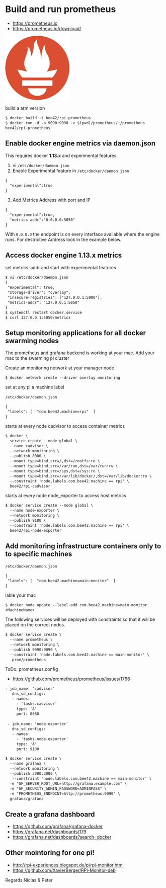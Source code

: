 # Build and run prometheus

* https://prometheus.io
* https://prometheus.io/download/

![](prometheus.png)

build a arm version

```
$ docker build -t bee42/rpi-prometheus .
$ docker run -d -p 9090:9090 -v $(pwd)/prometheus/:/prometheus bee42/rpi-prometheus
```

## Enable docker engine metrics via daemon.json

This requires docker **1.13.x** and experimental features.

1. vi `/etc/docker/daemon.json`
2. Enable Experimental feature in `/etc/docker/daemon.json`
```
{
  "experimental":true
}
```
3. Add Metrics Address with port and IP
```
{
  "experimental":true,
  "metrics-addr":"0.0.0.0:5050"
}
```

With `0.0.0.0` the endpoint is on every interface available where the engine runs. For destrictive Address look in the example below.


## Access docker engine 1.13.x metrics

set metrics-addr and start with experimental features

```
$ vi /etc/docker/daemon.json
{
 "experimental": true,
 "storage-driver": "overlay",
 "insecure-registries": ["127.0.0.1:5000"],
 "metrics-addr": "127.0.0.1:5050"
}
$ systemctl restart docker.service
$ curl 127.0.0.1:5050/metrics
```

## Setup monitoring applications for all docker swarming nodes

The prometheus and grafana backend is working at your mac.
Add your mac to the swarming pi cluster

Create an monitoring network at your manager node

```
$ docker network create --driver overlay monitoring
```

set at any pi a machine label


`/etc/docker/daemon.json`

```
{
 "labels": [  "com.bee42.machine=rpi"  ]
}
```

starts at every node cadvisor to access container metrics

```
$ docker \
  service create --mode global \
  --name cadvisor \
  --network monitoring \
  --publish 8080 \
  --mount type=bind,src=/,dst=/rootfs:ro \
  --mount type=bind,src=/var/run,dst=/var/run:rw \
  --mount type=bind,src=/sys,dst=/sys:ro \
  --mount type=bind,src=/var/lib/docker/,dst=/var/lib/docker:ro \
  --constraint 'node.labels.com.bee42.machine == rpi' \
  bee42/rpi-cadvisor
```

starts at every node node_exporter to access host metrics

```
$ docker service create --mode global \
  --name node-exporter \
  --network monitoring \
  --publish 9100 \
  --constraint 'node.labels.com.bee42.machine == rpi' \
  bee42/rpi-node-exporter
```

## Add monitoring infrastructure containers only to to specific machines

`/etc/docker/daemon.json`

```
{
 "labels": [  "com.bee42.machine=main-monitor"  ]
}
```

lable your mac

```
$ docker node update --label-add com.bee42.machine=main-monitor <MachineName>
```

The following services will be deployed with constraints so that it will be placed on the correct nodes.

```
$ docker service create \
  --name prometheus \
  --network monitoring \
  --publish 9090:9090 \
  --constraint 'node.labels.com.bee42.machine == main-monitor' \
   prom/prometheus
```

ToDo: prometheus.config
* https://github.com/prometheus/prometheus/issues/1766

```
- job_name: 'cadvisor'
   dns_sd_configs:
   - names:
     - 'tasks.cadvisor'
     type: 'A'
     port: 8080

 - job_name: 'node-exporter'
   dns_sd_configs:
   - names:
     - 'tasks.node-exporter'
     type: 'A'
     port: 9100
```

```
$ docker service create \
  --name grafana \
  --network monitoring \
  --publish 3000:3000 \
   --constraint 'node.labels.com.bee42.machine == main-monitor' \
  -e "GF_SERVER_ROOT_URL=http://grafana.example.com" \
  -e "GF_SECURITY_ADMIN_PASSWORD=ADMINPASS" \
  -e "PROMETHEUS_ENDPOINT=http://prometheus:9090" \
  grafana/grafana
```

## Create a grafana dashboard

* https://github.com/grafana/grafana-docker
* https://grafana.net/dashboards/179
* https://grafana.net/dashboards?search=docker

## Other mointoring for one pi!

* http://rpi-experiences.blogspot.de/p/rpi-monitor.html
* https://github.com/XavierBerger/RPi-Monitor-deb


Regards
Niclas & Peter
